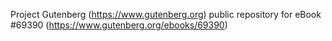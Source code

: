 Project Gutenberg (https://www.gutenberg.org) public repository for
eBook #69390 (https://www.gutenberg.org/ebooks/69390)
